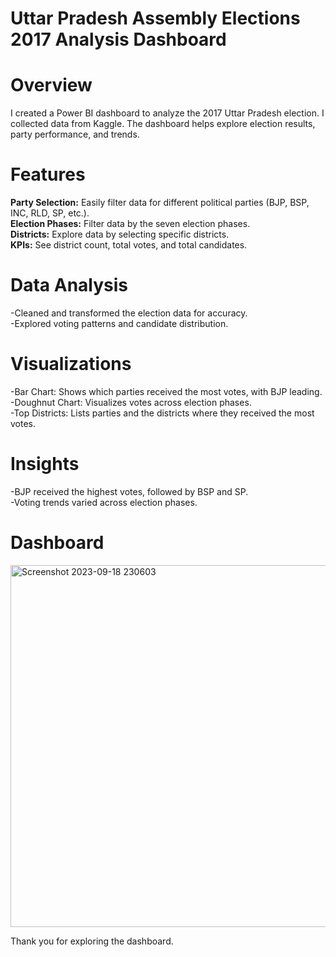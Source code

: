 # Uttar Pradesh Assembly Elections 2017 Analysis Dashboard 
# Overview
I created a Power BI dashboard to analyze the 2017 Uttar Pradesh election. I collected  data from Kaggle. The dashboard helps explore election results, party performance, and trends.

# Features
**Party Selection:** Easily filter data for different political parties (BJP, BSP, INC, RLD, SP, etc.). <br />
**Election Phases:** Filter data by the seven election phases.<br />
**Districts:** Explore data by selecting specific districts.<br />
**KPIs:** See district count, total votes, and total candidates.

# Data Analysis
-Cleaned and transformed the election data for accuracy.<br />
-Explored voting patterns and candidate distribution.

# Visualizations
-Bar Chart: Shows which parties received the most votes, with BJP leading.<br />
-Doughnut Chart: Visualizes votes across election phases.<br />
-Top Districts: Lists parties and the districts where they received the most votes.

# Insights
-BJP received the highest votes, followed by BSP and SP.<br />
-Voting trends varied across election phases.

# Dashboard
<img width="579" alt="Screenshot 2023-09-18 230603" src="https://github.com/Priyans223/Power-BI-Uttar-Pradesh-Assembly-Elections-2017-Analysis-Dashboard/assets/139046513/e042ffcf-60b4-4e1c-8c79-bc4334e5667c">

Thank you for exploring the dashboard.
